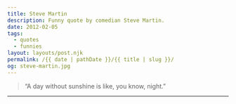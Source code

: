```yaml
---
title: Steve Martin
description: Funny quote by comedian Steve Martin.
date: 2012-02-05
tags: 
  - quotes
  - funnies
layout: layouts/post.njk
permalink: /{{ date | pathDate }}/{{ title | slug }}/
og: steve-martin.jpg
---
```


> “A day without sunshine is like, you know, night.”

---
